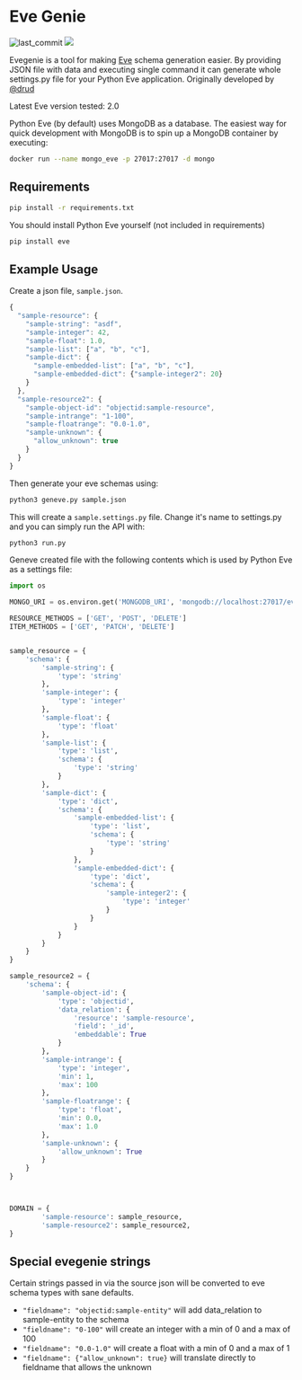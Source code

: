 # Eve Genie

![last_commit](https://img.shields.io/github/last-commit/DavidZisky/evegenie)
![](https://github.com/DavidZisky/evegenie/workflows/evegenie_build/badge.svg)

Evegenie is a tool for making [Eve](http://python-eve.org) schema generation easier. By providing JSON file with data and executing single command it can generate whole settings.py file for your Python Eve application. Originally developed by [@drud](https://github.com/drud)

Latest Eve version tested: 2.0

Python Eve (by default) uses MongoDB as a database. The easiest way for quick development with MongoDB is to spin up a MongoDB container by executing:

```bash
docker run --name mongo_eve -p 27017:27017 -d mongo
```

## Requirements

```bash
pip install -r requirements.txt
```

 You should install Python Eve yourself (not included in requirements)
```bash
pip install eve
```

## Example Usage

Create a json file, `sample.json`.

```javascript
{
  "sample-resource": {
    "sample-string": "asdf",
    "sample-integer": 42,
    "sample-float": 1.0,
    "sample-list": ["a", "b", "c"],
    "sample-dict": {
      "sample-embedded-list": ["a", "b", "c"],
      "sample-embedded-dict": {"sample-integer2": 20}
    }
  },
  "sample-resource2": {
    "sample-object-id": "objectid:sample-resource",
    "sample-intrange": "1-100",
    "sample-floatrange": "0.0-1.0",
    "sample-unknown": {
      "allow_unknown": true
    }
  }
}
```

Then generate your eve schemas using:

```bash
python3 geneve.py sample.json
```

This will create a `sample.settings.py` file. Change it's name to settings.py and you can simply run the API with:
```bash
python3 run.py
```

Geneve created file with the following contents which is used by Python Eve as a settings file:

```python
import os

MONGO_URI = os.environ.get('MONGODB_URI', 'mongodb://localhost:27017/evegenie')

RESOURCE_METHODS = ['GET', 'POST', 'DELETE']
ITEM_METHODS = ['GET', 'PATCH', 'DELETE']


sample_resource = {
    'schema': {
        'sample-string': {
            'type': 'string'
        },
        'sample-integer': {
            'type': 'integer'
        },
        'sample-float': {
            'type': 'float'
        },
        'sample-list': {
            'type': 'list',
            'schema': {
                'type': 'string'
            }
        },
        'sample-dict': {
            'type': 'dict',
            'schema': {
                'sample-embedded-list': {
                    'type': 'list',
                    'schema': {
                        'type': 'string'
                    }
                },
                'sample-embedded-dict': {
                    'type': 'dict',
                    'schema': {
                        'sample-integer2': {
                            'type': 'integer'
                        }
                    }
                }
            }
        }
    }
}

sample_resource2 = {
    'schema': {
        'sample-object-id': {
            'type': 'objectid',
            'data_relation': {
                'resource': 'sample-resource',
                'field': '_id',
                'embeddable': True
            }
        },
        'sample-intrange': {
            'type': 'integer',
            'min': 1,
            'max': 100
        },
        'sample-floatrange': {
            'type': 'float',
            'min': 0.0,
            'max': 1.0
        },
        'sample-unknown': {
            'allow_unknown': True
        }
    }
}



DOMAIN = {
        'sample-resource': sample_resource,
        'sample-resource2': sample_resource2,
}

```
## Special evegenie strings

Certain strings passed in via the source json will be converted to eve schema types with sane defaults.

- `"fieldname": "objectid:sample-entity"` will add data_relation to sample-entity to the schema
- `"fieldname": "0-100"` will create an integer with a min of 0 and a max of 100
- `"fieldname": "0.0-1.0"` will create a float with a min of 0 and a max of 1
- `"fieldname": {"allow_unknown": true}` will translate directly to fieldname that allows the unknown
